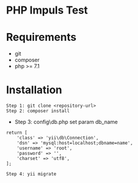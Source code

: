 # PHP Impuls Test

# Requirements

* git
* composer
* php >= 7.1

# Installation

````
Step 1: git clone <repository-url> 
Step 2: composer install
````

* Step 3: config\db.php set param db_name
````
return [
    'class' => 'yii\db\Connection',
    'dsn' => 'mysql:host=localhost;dbname=name',
    'username' => 'root',
    'password' => '',
    'charset' => 'utf8',
];
````

````
Step 4: yii migrate
````
